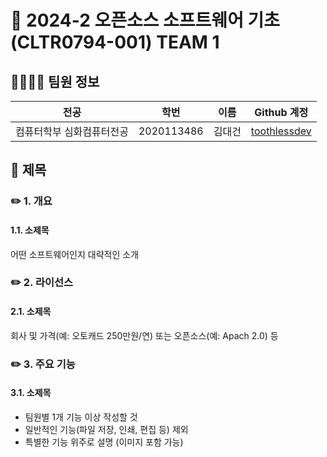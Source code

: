 # 📖 2024-2 오픈소스 소프트웨어 기초 (CLTR0794-001) TEAM 1

## 👩‍👩‍👧‍👦 팀원 정보

|전공|학번|이름|Github 계정|
|---|---|---|---|
|컴퓨터학부 심화컴퓨터전공|2020113486|김대건|[toothlessdev](https://github.com/toothlessdev)|

## 📖 제목

### ✏️ 1. 개요

#### 1.1. 소제목
어떤 소프트웨어인지 대략적인 소개

### ✏️ 2. 라이선스

#### 2.1. 소제목
회사 및 가격(예: 오토캐드 250만원/연) 또는 오픈소스(예: Apach 2.0) 등 

### ✏️ 3. 주요 기능

#### 3.1. 소제목
- 팀원별 1개 기능 이상 작성할 것 
- 일반적인 기능(파일 저장, 인쇄, 편집 등) 제외
- 특별한 기능 위주로 설명 (이미지 포함 가능)
